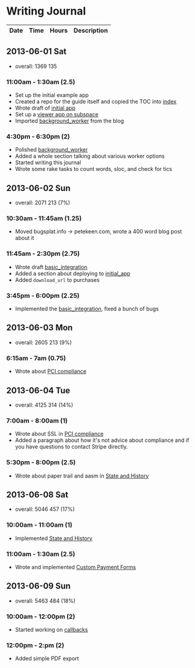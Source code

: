 # Writing Journal

Date | Time | Hours | Description
-----|------|-------|------------

## 2013-06-01 Sat

* overall: 1369 135

### 11:00am - 1:30am (2.5)

* Set up the initial example app
* Created a repo for the guide itself and copied the TOC into [index](/index)
* Wrote draft of [initial app](/initial_app)
* Set up a [viewer app on subspace](http://guide.subspace.bugsplat.info)
* Imported [background_worker](/background_worker) from the blog

### 4:30pm - 6:30pm (2)

* Polished [background_worker](/background_worker)
* Added a whole section talking about various worker options
* Started writing this journal
* Wrote some rake tasks to count words, sloc, and check for tics

## 2013-06-02 Sun

* overall: 2071 213 (7%)

### 10:30am - 11:45am (1.25)

* Moved bugsplat.info -> petekeen.com, wrote a 400 word blog post about it

### 11:45am - 2:30pm (2.75)

* Wrote draft [basic_integration](/basic_integration)
* Added a section about deploying to [initial_app](/initial_app)
* Added `download_url` to purchases

### 3:45pm - 6:00pm (2.25)

* Implemented the [basic_integration](/basic_integration), fixed a bunch of bugs

## 2013-06-03 Mon

* overall: 2605 213 (9%)

### 6:15am - 7am (0.75)

* Wrote about [PCI compliance](/pci)

## 2013-06-04 Tue

* overall: 4125 314 (14%)

### 7:00am - 8:00am (1)

* Wrote about SSL in [PCI compliance](/pci)
* Added a paragraph about how it's not advice about compliance and if you have questions to contact Stripe directly.

### 5:30pm - 8:00pm (2.5)

* Wrote about paper trail and aasm in [State and History](/state_and_history)

## 2013-06-08 Sat

* overall: 5046 457 (17%)

### 10:00am - 11:00am (1)

* Implemented [State and History](/state_and_history)

### 11:00am - 1:30am (2.5)

* Wrote and implemented [Custom Payment Forms](/custom_form)

## 2013-06-09 Sun

* overall: 5463 484 (18%)

### 10:00am - 12:00pm (2)

* Started working on [callbacks](/callbacks)

### 12:00pm - 2:pm (2)

* Added simple PDF export
